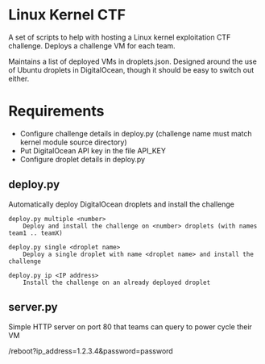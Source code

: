 Linux Kernel CTF
================

A set of scripts to help with hosting a Linux kernel exploitation CTF challenge. Deploys a challenge VM for each team.

Maintains a list of deployed VMs in droplets.json. Designed around the use of Ubuntu droplets in DigitalOcean, though it should be easy to switch out either.

# Requirements

* Configure challenge details in deploy.py (challenge name must match kernel module source directory)
* Put DigitalOcean API key in the file API_KEY
* Configure droplet details in deploy.py

## deploy.py

Automatically deploy DigitalOcean droplets and install the challenge

    deploy.py multiple <number>
        Deploy and install the challenge on <number> droplets (with names team1 .. teamX)

    deploy.py single <droplet name>
        Deploy a single droplet with name <droplet name> and install the challenge

    deploy.py ip <IP address>
        Install the challenge on an already deployed droplet

## server.py

Simple HTTP server on port 80 that teams can query to power cycle their VM

/reboot?ip_address=1.2.3.4&password=password

